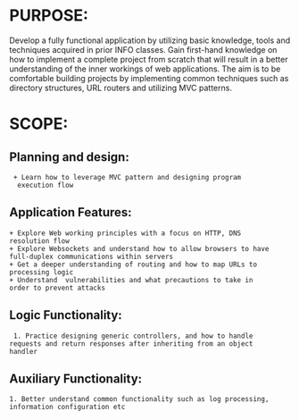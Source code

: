 # PURPOSE: 
Develop a fully functional application by utilizing basic knowledge, tools and techniques acquired in prior INFO classes. Gain first-hand knowledge on  how to implement a complete project from scratch that will result in a better understanding of the inner workings of web applications. The aim is to be comfortable building projects by implementing common techniques such as directory structures, URL routers and utilizing MVC patterns.

# SCOPE:

## Planning and design:
     + Learn how to leverage MVC pattern and designing program   
      execution flow
## Application Features:

	+ Explore Web working principles with a focus on HTTP, DNS              resolution flow 
	+ Explore Websockets and understand how to allow browsers to have     full-duplex communications within servers
	+ Get a deeper understanding of routing and how to map URLs to      processing logic
	+ Understand  vulnerabilities and what precautions to take in       order to prevent attacks
## Logic Functionality:
	 1. Practice designing generic controllers, and how to handle         requests and return responses after inheriting from an object     handler
## Auxiliary Functionality:
	1. Better understand common functionality such as log processing,    information configuration etc


